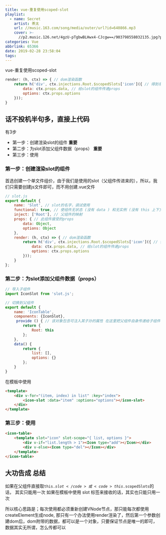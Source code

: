 ```yaml
---
title: vue-重复使用scoped-slot
playlist:
  - name: Secret
    artist: 茶太
    url: //music.163.com/song/media/outer/url?id=640866.mp3
    cover: >-
      //p2.music.126.net/4gzU-pTgbwBLHwx4-CJcgw==/903798558032135.jpg?param=90y90
categories: Vue
abbrlink: 65366
date: 2019-02-28 23:58:04
tags:
---
```


vue-重复使用scoped-slot
```js
render: (h, ctx) => { // dom渲染函数
    return h('div', ctx.injections.Root.$scopedSlots['icon']({ // 得到名为icon的作用域插槽
        data: ctx.props.data, // 给slot的组件传递props
        options: ctx.props.options
    }));
}
```

<!-- more -->

## 话不投机半句多，直接上代码

有3步
* 第一步：创建渲染slot的组件 **重要**
* 第二步：为slot添加父组件数据（props） **重要**
* 第三步：使用

### 第一步：创建渲染slot的组件 
首选创建一个单文件组价，由于我们是使用的slot（父组件传进来的），所以，我们只需要创建js文件即可，而不用创建.vue文件
```js
// slot.js
export default {
    name: 'Slot', // slot的名字，调试使用
    functional: true, // 使组件无状态 (没有 data ) 和无实例 (没有 this 上下文)。他们用一个简单的 render 函数返回虚拟节点使他们更容易渲染。
    inject: ['Root'], // 父组件的映射 
    props: { // 此组件接受的props
        data: Object,
        options: Object
    },
    render: (h, ctx) => { // dom渲染函数
        return h('div', ctx.injections.Root.$scopedSlots['icon']({ // 得到名为icon的作用域插槽
            data: ctx.props.data, // 给slot的组件传递props
            options: ctx.props.options
        }));
    }
};
```

### 第二步：为slot添加父组件数据（props）

```js
// 导入子组件
import IconSlot from 'slot.js';

// 切换到父组件
export default {
    name: 'IconTable',
    components: {IconSlot},
     provide () { // 该对象包含可注入其子孙的属性 在这里把父组件自身传递给子组件
        return {
            Root: this
        };
    },
    data() {
        return {
            list: [],
            options: {}
        };
    }
}

```
在模板中使用
```html
<template>
    <div v-for="(item, index) in list" :key="index">
        <icon-slot :data="item" :options="options"></icon-slot>
    </div>
</template>
```


### 第三步：使用

```html
<icon-table>
    <template slot="icon" slot-scope="{ list, options }">
        <div v-if="list.length > 1"><Icon type="add"></Icon></div>
        <div v-else><Icon type="del"></Icon></div>
    </template>
</icon-table>

```

## 大功告成 总结
如果在父组件直接取<code>this.$slot</code>或<code>this.$scopedSlots</code>的话，
其实只能用一次
如果在模板中使用 slot 标签来接收的话，其实也只能只用一次

所以核心思路是；每次使用都必须重新创建VNode节点，那只能每次都使用createElement生成node,
那只有一个办法使用render渲染了，然后第一个参数创建dom后，dom附带的数据，都可以是一个对象，只要保证节点是唯一的即可，数据其实无所谓，怎么传都可以